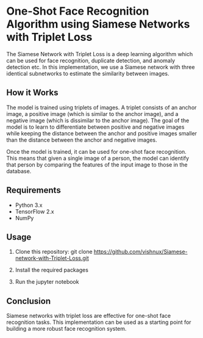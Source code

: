 # One-Shot Face Recognition Algorithm using Siamese Networks with Triplet Loss

The Siamese Network with Triplet Loss is a deep learning algorithm which can be used for face recognition, duplicate detection, and anomaly detection etc. In this implementation, we use a Siamese network with three identical subnetworks to estimate the similarity between images.

## How it Works
The model is trained using triplets of images. A triplet consists of an anchor image, a positive image (which is similar to the anchor image), and a negative image (which is dissimilar to the anchor image). The goal of the model is to learn to differentiate between positive and negative images while keeping the distance between the anchor and positive images smaller than the distance between the anchor and negative images.

Once the model is trained, it can be used for one-shot face recognition. This means that given a single image of a person, the model can identify that person by comparing the features of the input image to those in the database.

## Requirements

* Python 3.x
* TensorFlow 2.x
* NumPy

## Usage

1) Clone this repository: git clone https://github.com/vishnux/Siamese-network-with-Triplet-Loss.git

2) Install the required packages

3) Run the jupyter notebook 

## Conclusion
Siamese networks with triplet loss are effective for one-shot face recognition tasks. This implementation can be used as a starting point for building a more robust face recognition system.
